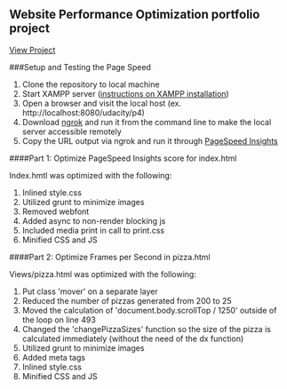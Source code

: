 ## Website Performance Optimization portfolio project
[View Project](http://debbk.github.io/frontend-nanodegree-mobile-portfolio)

###Setup and Testing the Page Speed
1. Clone the repository to local machine
2. Start XAMPP server ([instructions on XAMPP installation](https://www.apachefriends.org/index.html))
3. Open a browser and visit the local host (ex. http://localhost:8080/udacity/p4)
4. Download [ngrok](https://ngrok.com/) and run it from the command line to make the local server accessible remotely
5. Copy the URL output via ngrok and run it through [PageSpeed Insights](https://developers.google.com/speed/pagespeed/insights/)



####Part 1: Optimize PageSpeed Insights score for index.html

Index.hmtl was optimized with the following:
1. Inlined style.css
2. Utilized grunt to minimize images
3. Removed webfont
4. Added async to non-render blocking js
5. Included media print in call to print.css
6. Minified CSS and JS


####Part 2: Optimize Frames per Second in pizza.html

Views/pizza.html was optimized with the following:
1. Put class 'mover' on a separate layer
2. Reduced the number of pizzas generated from 200 to 25
3. Moved the calculation of 'document.body.scrollTop / 1250' outside of the loop on line 493
4. Changed the 'changePizzaSizes' function so the size of the pizza is calculated immediately (without the need of the dx function)
5. Utilized grunt to minimize images
6. Added meta tags
7. Inlined style.css
8. Minified CSS and JS
